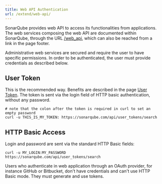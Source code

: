 ```yaml
---
title: Web API Authentication
url: /extend/web-api/
---
```

SonarQube provides web API to access its functionalities from applications. The web services composing the web API are documented within SonarQube, through the URL [/web_api](/#sonarqube#/web_api), which can also be reached from a link in the page footer. 

Administrative web services are secured and require the user to have specific permissions. In order to be authenticated, the user must provide credentials as described below.

## User Token

This is the recommended way. Benefits are described in the page [User Token](/user-guide/user-token/). The token is sent via the login field of HTTP basic authentication, without any password.
```
# note that the colon after the token is required in curl to set an empty password 
curl -u THIS_IS_MY_TOKEN: https://sonarqube.com/api/user_tokens/search
```

## HTTP Basic Access
Login and password are sent via the standard HTTP Basic fields:
```
curl -u MY_LOGIN:MY_PASSWORD https://sonarqube.com/api/user_tokens/search
```
Users who authenticate in web application through an OAuth provider, for instance GitHub or Bitbucket, don't have credentials and can't use HTTP Basic mode. They must generate and use tokens.
